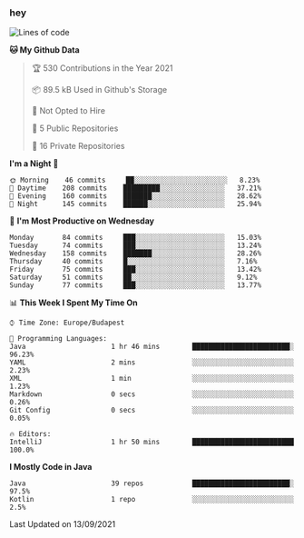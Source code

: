 ### hey

<!--START_SECTION:waka-->
![Lines of code](https://img.shields.io/badge/From%20Hello%20World%20I%27ve%20Written-80005%20lines%20of%20code-blue)

**🐱 My Github Data** 

> 🏆 530 Contributions in the Year 2021
 > 
> 📦 89.5 kB Used in Github's Storage 
 > 
> 🚫 Not Opted to Hire
 > 
> 📜 5 Public Repositories 
 > 
> 🔑 16 Private Repositories  
 > 
**I'm a Night 🦉** 

```text
🌞 Morning    46 commits     ██░░░░░░░░░░░░░░░░░░░░░░░   8.23% 
🌆 Daytime    208 commits    █████████░░░░░░░░░░░░░░░░   37.21% 
🌃 Evening    160 commits    ███████░░░░░░░░░░░░░░░░░░   28.62% 
🌙 Night      145 commits    ██████░░░░░░░░░░░░░░░░░░░   25.94%

```
📅 **I'm Most Productive on Wednesday** 

```text
Monday       84 commits     ███░░░░░░░░░░░░░░░░░░░░░░   15.03% 
Tuesday      74 commits     ███░░░░░░░░░░░░░░░░░░░░░░   13.24% 
Wednesday    158 commits    ███████░░░░░░░░░░░░░░░░░░   28.26% 
Thursday     40 commits     █░░░░░░░░░░░░░░░░░░░░░░░░   7.16% 
Friday       75 commits     ███░░░░░░░░░░░░░░░░░░░░░░   13.42% 
Saturday     51 commits     ██░░░░░░░░░░░░░░░░░░░░░░░   9.12% 
Sunday       77 commits     ███░░░░░░░░░░░░░░░░░░░░░░   13.77%

```


📊 **This Week I Spent My Time On** 

```text
⌚︎ Time Zone: Europe/Budapest

💬 Programming Languages: 
Java                     1 hr 46 mins        ████████████████████████░   96.23% 
YAML                     2 mins              ░░░░░░░░░░░░░░░░░░░░░░░░░   2.23% 
XML                      1 min               ░░░░░░░░░░░░░░░░░░░░░░░░░   1.23% 
Markdown                 0 secs              ░░░░░░░░░░░░░░░░░░░░░░░░░   0.26% 
Git Config               0 secs              ░░░░░░░░░░░░░░░░░░░░░░░░░   0.05%

🔥 Editors: 
IntelliJ                 1 hr 50 mins        █████████████████████████   100.0%

```

**I Mostly Code in Java** 

```text
Java                     39 repos            ████████████████████████░   97.5% 
Kotlin                   1 repo              ░░░░░░░░░░░░░░░░░░░░░░░░░   2.5%

```



 Last Updated on 13/09/2021
<!--END_SECTION:waka-->
